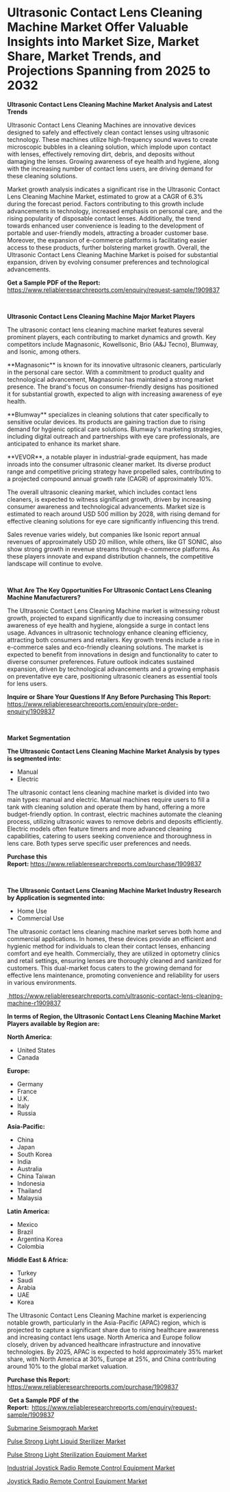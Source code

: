 <p><h1>Ultrasonic Contact Lens Cleaning Machine Market Offer Valuable Insights into Market Size, Market Share, Market Trends, and Projections Spanning from 2025 to 2032</h1></p><p><strong>Ultrasonic Contact Lens Cleaning Machine Market Analysis and Latest Trends</strong></p>
<p><p>Ultrasonic Contact Lens Cleaning Machines are innovative devices designed to safely and effectively clean contact lenses using ultrasonic technology. These machines utilize high-frequency sound waves to create microscopic bubbles in a cleaning solution, which implode upon contact with lenses, effectively removing dirt, debris, and deposits without damaging the lenses. Growing awareness of eye health and hygiene, along with the increasing number of contact lens users, are driving demand for these cleaning solutions.</p><p>Market growth analysis indicates a significant rise in the Ultrasonic Contact Lens Cleaning Machine Market, estimated to grow at a CAGR of 6.3% during the forecast period. Factors contributing to this growth include advancements in technology, increased emphasis on personal care, and the rising popularity of disposable contact lenses. Additionally, the trend towards enhanced user convenience is leading to the development of portable and user-friendly models, attracting a broader customer base. Moreover, the expansion of e-commerce platforms is facilitating easier access to these products, further bolstering market growth. Overall, the Ultrasonic Contact Lens Cleaning Machine Market is poised for substantial expansion, driven by evolving consumer preferences and technological advancements.</p></p>
<p><strong>Get a Sample PDF of the Report:&nbsp;</strong> <a href="https://www.reliableresearchreports.com/enquiry/request-sample/1909837?utm_campaign=102&utm_medium=2&utm_source=Github&utm_content=ia&utm_term=01032025&utm_id=ultrasonic-contact-lens-cleaning-machine">https://www.reliableresearchreports.com/enquiry/request-sample/1909837</a></p>
<p>&nbsp;</p>
<p><strong>Ultrasonic Contact Lens Cleaning Machine Major Market Players</strong></p>
<p><p>The ultrasonic contact lens cleaning machine market features several prominent players, each contributing to market dynamics and growth. Key competitors include Magnasonic, Kowellsonic, Brio (A&J Tecno), Blumway, and Isonic, among others. </p><p>**Magnasonic** is known for its innovative ultrasonic cleaners, particularly in the personal care sector. With a commitment to product quality and technological advancement, Magnasonic has maintained a strong market presence. The brand's focus on consumer-friendly designs has positioned it for substantial growth, expected to align with increasing awareness of eye health.</p><p>**Blumway** specializes in cleaning solutions that cater specifically to sensitive ocular devices. Its products are gaining traction due to rising demand for hygienic optical care solutions. Blumway's marketing strategies, including digital outreach and partnerships with eye care professionals, are anticipated to enhance its market share.</p><p>**VEVOR**, a notable player in industrial-grade equipment, has made inroads into the consumer ultrasonic cleaner market. Its diverse product range and competitive pricing strategy have propelled sales, contributing to a projected compound annual growth rate (CAGR) of approximately 10%. </p><p>The overall ultrasonic cleaning market, which includes contact lens cleaners, is expected to witness significant growth, driven by increasing consumer awareness and technological advancements. Market size is estimated to reach around USD 500 million by 2028, with rising demand for effective cleaning solutions for eye care significantly influencing this trend. </p><p>Sales revenue varies widely, but companies like Isonic report annual revenues of approximately USD 20 million, while others, like GT SONIC, also show strong growth in revenue streams through e-commerce platforms. As these players innovate and expand distribution channels, the competitive landscape will continue to evolve.</p></p>
<p>&nbsp;</p>
<p><strong>What Are The Key Opportunities For Ultrasonic Contact Lens Cleaning Machine Manufacturers?</strong></p>
<p><p>The Ultrasonic Contact Lens Cleaning Machine market is witnessing robust growth, projected to expand significantly due to increasing consumer awareness of eye health and hygiene, alongside a surge in contact lens usage. Advances in ultrasonic technology enhance cleaning efficiency, attracting both consumers and retailers. Key growth trends include a rise in e-commerce sales and eco-friendly cleaning solutions. The market is expected to benefit from innovations in design and functionality to cater to diverse consumer preferences. Future outlook indicates sustained expansion, driven by technological advancements and a growing emphasis on preventative eye care, positioning ultrasonic cleaners as essential tools for lens users.</p></p>
<p><strong>Inquire or Share Your Questions If Any Before Purchasing This Report:</strong> <a href="https://www.reliableresearchreports.com/enquiry/pre-order-enquiry/1909837?utm_campaign=102&utm_medium=2&utm_source=Github&utm_content=ia&utm_term=01032025&utm_id=ultrasonic-contact-lens-cleaning-machine">https://www.reliableresearchreports.com/enquiry/pre-order-enquiry/1909837</a></p>
<p>&nbsp;</p>
<p><strong>Market Segmentation</strong></p>
<p><strong>The Ultrasonic Contact Lens Cleaning Machine Market Analysis by types is segmented into:</strong></p>
<p><ul><li>Manual</li><li>Electric</li></ul></p>
<p><p>The ultrasonic contact lens cleaning machine market is divided into two main types: manual and electric. Manual machines require users to fill a tank with cleaning solution and operate them by hand, offering a more budget-friendly option. In contrast, electric machines automate the cleaning process, utilizing ultrasonic waves to remove debris and deposits efficiently. Electric models often feature timers and more advanced cleaning capabilities, catering to users seeking convenience and thoroughness in lens care. Both types serve specific user preferences and needs.</p></p>
<p><strong>Purchase this Report:&nbsp;</strong><a href="https://www.reliableresearchreports.com/purchase/1909837?utm_campaign=102&utm_medium=2&utm_source=Github&utm_content=ia&utm_term=01032025&utm_id=ultrasonic-contact-lens-cleaning-machine">https://www.reliableresearchreports.com/purchase/1909837</a></p>
<p>&nbsp;</p>
<p><strong>The Ultrasonic Contact Lens Cleaning Machine Market Industry Research by Application is segmented into:</strong></p>
<p><ul><li>Home Use</li><li>Commercial Use</li></ul></p>
<p><p>The ultrasonic contact lens cleaning machine market serves both home and commercial applications. In homes, these devices provide an efficient and hygienic method for individuals to clean their contact lenses, enhancing comfort and eye health. Commercially, they are utilized in optometry clinics and retail settings, ensuring lenses are thoroughly cleaned and sanitized for customers. This dual-market focus caters to the growing demand for effective lens maintenance, promoting convenience and reliability for users in various environments.</p></p>
<p><a href="https://www.reliableresearchreports.com/ultrasonic-contact-lens-cleaning-machine-r1909837?utm_campaign=102&utm_medium=2&utm_source=Github&utm_content=ia&utm_term=01032025&utm_id=ultrasonic-contact-lens-cleaning-machine">&nbsp;https://www.reliableresearchreports.com/ultrasonic-contact-lens-cleaning-machine-r1909837</a></p>
<p><strong>In terms of Region, the Ultrasonic Contact Lens Cleaning Machine Market Players available by Region are:</strong></p>
<p>
    <p> <strong> North America: </strong>
        <ul>
            <li>United States</li>
            <li>Canada</li>
        </ul>
        </p> 
    <p> <strong> Europe: </strong>
        <ul>
            <li>Germany</li>
            <li>France</li>
            <li>U.K.</li>
            <li>Italy</li>
            <li>Russia</li>
        </ul>
        </p> 
    <p> <strong> Asia-Pacific: </strong>
        <ul>
            <li>China</li>
            <li>Japan</li>
            <li>South Korea</li>
            <li>India</li>
            <li>Australia</li>
            <li>China Taiwan</li>
            <li>Indonesia</li>
            <li>Thailand</li>
            <li>Malaysia</li>
        </ul>
        </p> 
    <p> <strong> Latin America: </strong>
        <ul>
            <li>Mexico</li>
            <li>Brazil</li>
            <li>Argentina Korea</li>
            <li>Colombia</li>
        </ul>
        </p> 
    <p> <strong> Middle East & Africa: </strong>
        <ul>
            <li>Turkey</li>
            <li>Saudi</li>
            <li>Arabia</li>
            <li>UAE</li>
            <li>Korea</li>
        </ul>
    </p>
    </p>
<p><p>The Ultrasonic Contact Lens Cleaning Machine market is experiencing notable growth, particularly in the Asia-Pacific (APAC) region, which is projected to capture a significant share due to rising healthcare awareness and increasing contact lens usage. North America and Europe follow closely, driven by advanced healthcare infrastructure and innovative technologies. By 2025, APAC is expected to hold approximately 35% market share, with North America at 30%, Europe at 25%, and China contributing around 10% to the global market valuation.</p></p>
<p><strong>Purchase this Report: </strong><a href="https://www.reliableresearchreports.com/purchase/1909837?utm_campaign=102&utm_medium=2&utm_source=Github&utm_content=ia&utm_term=01032025&utm_id=ultrasonic-contact-lens-cleaning-machine">https://www.reliableresearchreports.com/purchase/1909837</a></p>
<p>&nbsp;<strong>Get a Sample PDF of the Report:&nbsp;&nbsp;</strong><a href="https://www.reliableresearchreports.com/enquiry/request-sample/1909837?utm_campaign=102&utm_medium=2&utm_source=Github&utm_content=ia&utm_term=01032025&utm_id=ultrasonic-contact-lens-cleaning-machine">https://www.reliableresearchreports.com/enquiry/request-sample/1909837</a></p>
<p><strong></strong></p>
<p><p><a href="https://github.com/sefathlehki/Market-Research-Report-List-1/blob/main/submarine-seismograph-market.md?utm_campaign=102&utm_medium=2&utm_source=Github&utm_content=ia&utm_term=01032025&utm_id=ultrasonic-contact-lens-cleaning-machine">Submarine Seismograph Market</a></p><p><a href="https://github.com/rianttegang/Market-Research-Report-List-1/blob/main/pulse-strong-light-liquid-sterilizer-market.md?utm_campaign=102&utm_medium=2&utm_source=Github&utm_content=ia&utm_term=01032025&utm_id=ultrasonic-contact-lens-cleaning-machine">Pulse Strong Light Liquid Sterilizer Market</a></p><p><a href="https://github.com/vengatsabibu/Market-Research-Report-List-1/blob/main/pulse-strong-light-sterilization-equipment-market.md?utm_campaign=102&utm_medium=2&utm_source=Github&utm_content=ia&utm_term=01032025&utm_id=ultrasonic-contact-lens-cleaning-machine">Pulse Strong Light Sterilization Equipment Market</a></p><p><a href="https://github.com/usraceby/Market-Research-Report-List-1/blob/main/industrial-joystick-radio-remote-control-equipment-market.md?utm_campaign=102&utm_medium=2&utm_source=Github&utm_content=ia&utm_term=01032025&utm_id=ultrasonic-contact-lens-cleaning-machine">Industrial Joystick Radio Remote Control Equipment Market</a></p><p><a href="https://github.com/doljanzwald/Market-Research-Report-List-1/blob/main/joystick-radio-remote-control-equipment-market.md?utm_campaign=102&utm_medium=2&utm_source=Github&utm_content=ia&utm_term=01032025&utm_id=ultrasonic-contact-lens-cleaning-machine">Joystick Radio Remote Control Equipment Market</a></p></p>